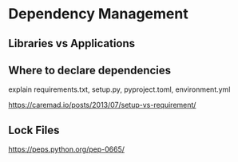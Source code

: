# Dependency Management

## Libraries vs Applications

## Where to declare dependencies

explain requirements.txt, setup.py, pyproject.toml, environment.yml

<https://caremad.io/posts/2013/07/setup-vs-requirement/>

## Lock Files

<https://peps.python.org/pep-0665/>
